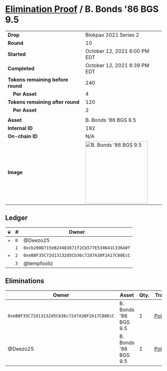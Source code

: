 # [Elimination Proof](./readme.md) / B. Bonds &#039;86 BGS 9.5

|||
|---|---|
| **Drop** | Blokpax 2021 Series 2 |
| **Round** | 10 |
| **Started** | October 12, 2021 6:00 PM EDT |
| **Completed** | October 12, 2021 6:39 PM EDT |
| **Tokens remaining before round** | 240 |
| **&nbsp;&nbsp;&nbsp;&nbsp;Per Asset** | 4 |
| **Tokens remaining after round** | 120 |
| **&nbsp;&nbsp;&nbsp;&nbsp;Per Asset** | 2 |
| | |
| **Asset** | B. Bonds &#039;86 BGS 9.5 |
| **Internal ID** | 192 |
| **On-chain ID** | N/A |
| **Image** | <img src="https://tcdn.blokpax.com/9484ebfa-634e-43e4-9a8c-c2f81717b9f2/ee160ecb397b982622f542a8dea58e50a204ad251527f0d863782b9a024c3213.jpg" height="200" alt="B. Bonds &#039;86 BGS 9.5" /> |

## Ledger

| 💀 | # | Owner |
| --- | --- | --- |
| 💀 | `0` | @Deezo25 |
|  | `1` | `0xcb200D715eB24483b71f2Cb577E534641C336A0f` |
| 💀 | `2` | `0xeB8F35C72d13132d5Cb36c72d7A30F2A17C80EcC` |
|  | `3` | @tempfooliz |


## Eliminations

| Owner | Asset | Qty. | Transaction |
| --- | --- | --- | --- |
| `0xeB8F35C72d13132d5Cb36c72d7A30F2A17C80EcC` | B. Bonds '86 BGS 9.5 | 1 | [Polygonscan](https://polygonscan.com/tx/0x5e742ef4e07f32e5285c33fc16006746739784661c0a217258638990c2412c6f) |
| @Deezo25 | B. Bonds '86 BGS 9.5 | 1 | [Polygonscan](https://polygonscan.com/tx/0xa605706f45dab15d5b91479837849ea71deee5842445bb2d571a0be164c3f0cc) |
